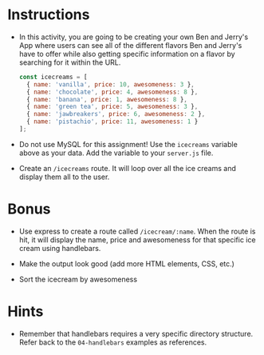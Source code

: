 # Instructions

- In this activity, you are going to be creating your own Ben and Jerry's App where users can see all of the different flavors Ben and Jerry's have to offer while also getting specific information on a flavor by searching for it within the URL.

  ```js
  const icecreams = [
    { name: 'vanilla', price: 10, awesomeness: 3 },
    { name: 'chocolate', price: 4, awesomeness: 8 },
    { name: 'banana', price: 1, awesomeness: 8 },
    { name: 'green tea', price: 5, awesomeness: 3 },
    { name: 'jawbreakers', price: 6, awesomeness: 2 },
    { name: 'pistachio', price: 11, awesomeness: 1 }
  ];
  ```

- Do not use MySQL for this assignment! Use the `icecreams` variable above as your data. Add the variable to your `server.js` file.

- Create an `/icecreams` route. It will loop over all the ice creams and display them all to the user.

# Bonus

- Use express to create a route called `/icecream/:name`. When the route is hit, it will display the name, price and awesomeness for that specific ice cream using handlebars.

- Make the output look good (add more HTML elements, CSS, etc.)

- Sort the icecream by awesomeness

# Hints

- Remember that handlebars requires a very specific directory structure. Refer back to the `04-handlebars` examples as references.
